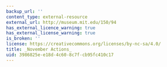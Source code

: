 ```yaml
---
backup_url: ''
content_type: external-resource
external_url: http://museum.mit.edu/150/94
has_external_licence_warning: true
has_external_license_warning: true
is_broken: ''
license: https://creativecommons.org/licenses/by-nc-sa/4.0/
title: _November Actions_
uid: 3986825e-e18d-4c60-8c7f-cb95fc410c17
---
```

